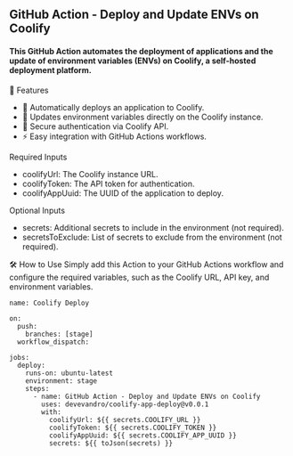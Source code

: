 ## GitHub Action - Deploy and Update ENVs on Coolify

#### This GitHub Action automates the deployment of applications and the update of environment variables (ENVs) on Coolify, a self-hosted deployment platform.

📌 Features

- 🚀 Automatically deploys an application to Coolify.
- 🔄 Updates environment variables directly on the Coolify instance.
- 🔑 Secure authentication via Coolify API.
- ⚡️ Easy integration with GitHub Actions workflows.

Required Inputs

- coolifyUrl: The Coolify instance URL.
- coolifyToken: The API token for authentication.
- coolifyAppUuid: The UUID of the application to deploy.

Optional Inputs

- secrets: Additional secrets to include in the environment (not required).
- secretsToExclude: List of secrets to exclude from the environment (not required).

🛠️ How to Use
Simply add this Action to your GitHub Actions workflow and configure the required variables, such as the Coolify URL, API key, and environment variables.

````
name: Coolify Deploy

on:
  push:
    branches: [stage]
  workflow_dispatch:

jobs:
  deploy:
    runs-on: ubuntu-latest
    environment: stage
    steps:
      - name: GitHub Action - Deploy and Update ENVs on Coolify
        uses: devevandro/coolify-app-deploy@v0.0.1
        with:
          coolifyUrl: ${{ secrets.COOLIFY_URL }}
          coolifyToken: ${{ secrets.COOLIFY_TOKEN }}
          coolifyAppUuid: ${{ secrets.COOLIFY_APP_UUID }}
          secrets: ${{ toJson(secrets) }}
````
